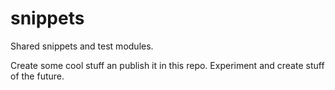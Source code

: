 # snippets
Shared snippets and test modules.

Create some cool stuff an publish it in this repo. Experiment and create stuff of the future.
